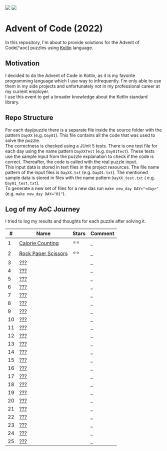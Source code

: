 ![](https://img.shields.io/static/v1?label=%F0%9F%93%85%20Completed%20Days&message=2&color=blue&style=flat-square)
![](https://img.shields.io/static/v1?label=%E2%AD%90%20Gained%20Stars&message=4&color=yellow&style=flat-square)

# Advent of Code (2022)

In this repository, I'm about to provide solutions for the Advent of Code[^aoc] puzzles using [Kotlin][kotlin] language.

## Motivation

I decided to do the Advent of Code in Kotlin, as it is my favorite programming language which I use way to infrequently.
I'm only
able to use them in my side projects and unfortunately not in my professional career at my current employer.  
I use this event to get a broader knowledge about the Kotlin standard library.

## Repo Structure

For each day/puzzle there is a separate file inside the source folder with the pattern `DayXX` (e.g. `Day01`). This file
contains
all the code that was used to solve the puzzle.  
The correctness is checked using a JUnit 5 tests. There is one test file for each day using the name
pattern `DayXXTest` (e.g.
`Day01Test`). These tests use the sample input from the puzzle explanation to check if the code is correct. Thereafter,
the
code is called with the real puzzle input.  
This input data is stored in text files in the project resources. The file name pattern of the input files
is `DayXX.txt`
(e.g. `Day01.txt`). The mentioned sample data is stored in files with the name pattern `DayXX_test.txt` (
e.g. `Day01_test.txt`).  
To generate a new set of files for a new das run `make new_day DAY="<day>"` (e.g. `make new_day DAY="01"`).

## Log of my AoC Journey

I tried to log my results and thoughts for each puzzle after solving it.

| #   | Name                     | Stars | Comment |
| --- |--------------------------| ----- | ------- |
| 1   | [Calorie Counting][1]    | ⭐⭐    | _       |
| 2   | [Rock Paper Scissors][2] | ⭐⭐    | _       |
| 3   | [???][3]                 |       | _       |
| 4   | [???][4]                 |       | _       |
| 5   | [???][5]                 |       | _       |
| 6   | [???][6]                 |       | _       |
| 7   | [???][7]                 |       | _       |
| 8   | [???][8]                 |       | _       |
| 9   | [???][9]                 |       | _       |
| 10  | [???][10]                |       | _       |
| 11  | [???][11]                |       | _       |
| 12  | [???][12]                |       | _       |
| 13  | [???][13]                |       | _       |
| 14  | [???][14]                |       | _       |
| 15  | [???][15]                |       | _       |
| 16  | [???][16]                |       | _       |
| 17  | [???][17]                |       | _       |
| 18  | [???][18]                |       | _       |
| 19  | [???][19]                |       | _       |
| 20  | [???][20]                |       | _       |
| 21  | [???][21]                |       | _       |
| 22  | [???][22]                |       | _       |
| 23  | [???][23]                |       | _       |
| 24  | [???][24]                |       | _       |
| 25  | [???][24]                |       | _       |

[aoc]: https://adventofcode.com

[kotlin]: https://kotlinlang.org

[1]: https://adventofcode.com/2022/day/1

[2]: https://adventofcode.com/2022/day/2

[3]: https://adventofcode.com/2022/day/3

[4]: https://adventofcode.com/2022/day/4

[5]: https://adventofcode.com/2022/day/5

[6]: https://adventofcode.com/2022/day/6

[7]: https://adventofcode.com/2022/day/7

[8]: https://adventofcode.com/2022/day/8

[9]: https://adventofcode.com/2022/day/9

[10]: https://adventofcode.com/2022/day/10

[11]: https://adventofcode.com/2022/day/11

[12]: https://adventofcode.com/2022/day/12

[13]: https://adventofcode.com/2022/day/13

[14]: https://adventofcode.com/2022/day/14

[15]: https://adventofcode.com/2022/day/15

[16]: https://adventofcode.com/2022/day/16

[17]: https://adventofcode.com/2022/day/17

[18]: https://adventofcode.com/2022/day/18

[19]: https://adventofcode.com/2022/day/19

[20]: https://adventofcode.com/2022/day/20

[21]: https://adventofcode.com/2022/day/21

[22]: https://adventofcode.com/2022/day/22

[23]: https://adventofcode.com/2022/day/23

[24]: https://adventofcode.com/2022/day/24

[25]: https://adventofcode.com/2022/day/25
